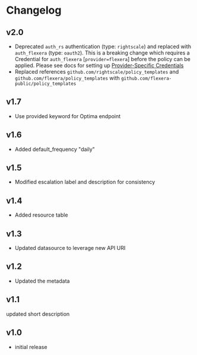 # Changelog

## v2.0

- Deprecated `auth_rs` authentication (type: `rightscale`) and replaced with `auth_flexera` (type: `oauth2`).  This is a breaking change which requires a Credential for `auth_flexera` [`provider=flexera`] before the policy can be applied.  Please see docs for setting up [Provider-Specific Credentials](https://docs.flexera.com/flexera/EN/Automation/ProviderCredentials.htm)
- Replaced references `github.com/rightscale/policy_templates` and `github.com/flexera/policy_templates` with `github.com/flexera-public/policy_templates`

## v1.7

- Use provided keyword for Optima endpoint

## v1.6

- Added default_frequency "daily"

## v1.5

- Modified escalation label and description for consistency

## v1.4

- Added resource table

## v1.3

- Updated datasource to leverage new API URI

## v1.2

- Updated the metadata

## v1.1

updated short description

## v1.0

- initial release
